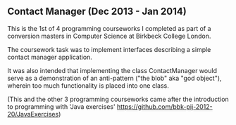 Contact Manager (Dec 2013 - Jan 2014)
---------------

This is the 1st of 4 programming courseworks I completed as part of a conversion masters in Computer Science at Birkbeck College London.

The coursework task was to implement interfaces describing a simple contact manager application. 

It was also intended that implementing the class ContactManager would serve as a demonstration of an anti-pattern ("the blob" aka "god object"), wherein too much functionality is placed into one class.

(This and the other 3 programming courseworks came after the introduction to programming with 'Java exercises' https://github.com/bbk-pij-2012-20/JavaExercises)
